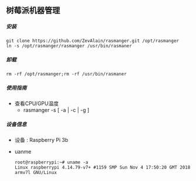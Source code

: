 ## 树莓派机器管理

##### 安装

```
git clone https://github.com/ZevAlain/rasmanger.git /opt/rasmanger
ln -s /opt/rasmanger/rasmanger /usr/bin/rasmaner
```

##### 卸载

```
rm -rf /opt/rasmanger;rm -rf /usr/bin/rasmaner
```

##### 使用指南

- 查看CPU/GPU温度  
  - rasmanger -s [ -a | -c | -g ]

##### 设备信息

- 设备 : Raspberry Pi 3b

- uanme

  ```
  root@raspberrypi:~# uname -a
  Linux raspberrypi 4.14.79-v7+ #1159 SMP Sun Nov 4 17:50:20 GMT 2018 armv7l GNU/Linux
  ```




